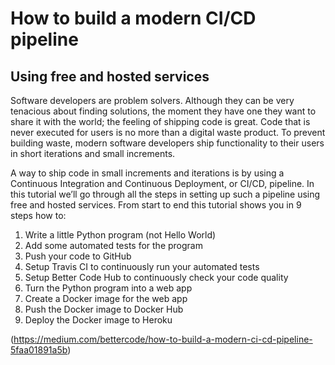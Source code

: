 # How to build a modern CI/CD pipeline
## Using free and hosted services

Software developers are problem solvers. Although they can be very tenacious about finding solutions, the moment they have one they want to share it with the world; the feeling of shipping code is great. Code that is never executed for users is no more than a digital waste product. To prevent building waste, modern software developers ship functionality to their users in short iterations and small increments.

A way to ship code in small increments and iterations is by using a Continuous Integration and Continuous Deployment, or CI/CD, pipeline. In this tutorial we’ll go through all the steps in setting up such a pipeline using free and hosted services. From start to end this tutorial shows you in 9 steps how to:

1. Write a little Python program (not Hello World)
1. Add some automated tests for the program
1. Push your code to GitHub
1. Setup Travis CI to continuously run your automated tests
1. Setup Better Code Hub to continuously check your code quality
1. Turn the Python program into a web app
1. Create a Docker image for the web app
1. Push the Docker image to Docker Hub
1. Deploy the Docker image to Heroku

(https://medium.com/bettercode/how-to-build-a-modern-ci-cd-pipeline-5faa01891a5b)
